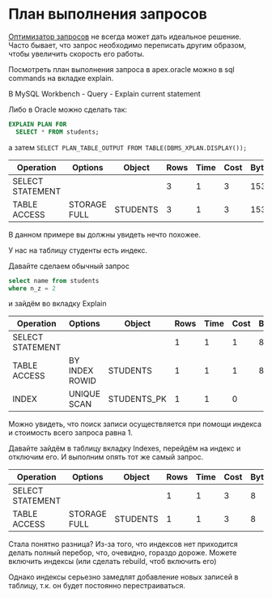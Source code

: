 # План выполнения запросов

[Оптимизатор запросов](./Query_optimization.md) не всегда может дать идеальное решение. Часто бывает, что запрос необходимо переписать другим образом, чтобы увеличить скорость его работы.

Посмотреть план выполнения запроса в apex.oracle можно в sql commands на вкладке explain.

В MySQL Workbench - Query - Explain current statement

Либо в Oracle можно сделать так:

```sql
EXPLAIN PLAN FOR
  SELECT * FROM students;
```

а затем `SELECT PLAN_TABLE_OUTPUT FROM TABLE(DBMS_XPLAN.DISPLAY());`

| Operation        | Options      | Object   | Rows | Time | Cost | Bytes | FilterPredicates | AccessPredicates |
| ---------------- | ------------ | -------- | ---- | ---- | ---- | ----- | ---------------- | ---------------- |
| SELECT STATEMENT |              |          | 3    | 1    | 3    | 153   |                  |                  |
| TABLE ACCESS     | STORAGE FULL | STUDENTS | 3    | 1    | 3    | 153   |                  |                  |

В данном примере вы должны увидеть нечто похожее.

У нас на таблицу студенты есть индекс.

Давайте сделаем обычный запрос

```sql
select name from students
where n_z = 2
```

и зайдём во вкладку Explain

| Operation        | Options        | Object      | Rows | Time | Cost | Bytes | FilterPredicates | AccessPredicates |
| ---------------- | -------------- | ----------- | ---- | ---- | ---- | ----- | ---------------- | ---------------- |
| SELECT STATEMENT |                |             | 1    | 1    | 1    | 8     |                  |                  |
| TABLE ACCESS     | BY INDEX ROWID | STUDENTS    | 1    | 1    | 1    | 8     |                  |                  |
| INDEX            | UNIQUE SCAN    | STUDENTS_PK | 1    | 1    | 0    |       |                  | "N_Z" = 2        |

Можно увидеть, что поиск записи осуществляется при помощи индекса и стоимость всего запроса равна 1.

Давайте зайдём в таблицу вкладку Indexes, перейдём на индекс и отключим его. И выполним опять тот же самый запрос.

| Operation        | Options      | Object   | Rows | Time | Cost | Bytes | FilterPredicates | AccessPredicates |
| ---------------- | ------------ | -------- | ---- | ---- | ---- | ----- | ---------------- | ---------------- |
| SELECT STATEMENT |              |          | 1    | 1    | 3    | 8     |                  |                  |
| TABLE ACCESS     | STORAGE FULL | STUDENTS | 1    | 1    | 3    | 8     | "N_Z" = 2        | "N_Z" = 2        |

Стала понятно разница? Из-за того, что индексов нет приходится делать полный перебор, что, очевидно, гораздо дороже. Можете включить индексы (или сделать rebuild, чтоб включить его)

Однако индексы серьезно замедлят добавление новых записей в таблицу, т.к. он будет постоянно перестраиваться.
